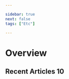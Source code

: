 ```yaml
---

sidebar: true
next: false
tags: ["Etc"]

---
```


# Overview

## Recent Articles 10

<RecentArticlesContents/>


